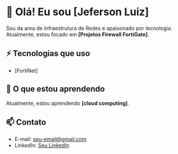 # 👋 Olá! Eu sou [Jeferson Luiz]

Sou da area de Infraestrutura de Redes e apaixonado por tecnologia. Atualmente, estou focado em **[Projetos Firewall FortiGate]**.

## ⚡ Tecnologias que uso
- [FortiNet]
  
## 🌱 O que estou aprendendo
Atualmente, estou aprendendo **[cloud computing]**.

## 📫 Contato
- E-mail: [seu-email@gmail.com](jefmartinozo@gmail.com)
- LinkedIn: [Seu LinkedIn](https://www.linkedin.com/in/jeferson-luiz-martinuzzo-10a25b6a/)

